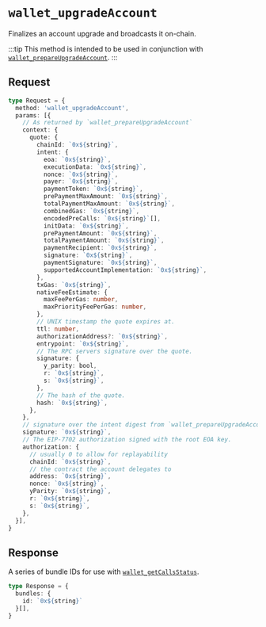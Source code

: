 # `wallet_upgradeAccount`

Finalizes an account upgrade and broadcasts it on-chain.

:::tip
This method is intended to be used in conjunction with [`wallet_prepareUpgradeAccount`](/rpc-server/wallet_prepareUpgradeAccount).
:::

## Request

```ts
type Request = {
  method: 'wallet_upgradeAccount',
  params: [{
    // As returned by `wallet_prepareUpgradeAccount`
    context: {
      quote: {
        chainId: `0x${string}`,
        intent: {
          eoa: `0x${string}`,
          executionData: `0x${string}`,
          nonce: `0x${string}`,
          payer: `0x${string}`,
          paymentToken: `0x${string}`,
          prePaymentMaxAmount: `0x${string}`,
          totalPaymentMaxAmount: `0x${string}`,
          combinedGas: `0x${string}`,
          encodedPreCalls: `0x${string}`[],
          initData: `0x${string}`,
          prePaymentAmount: `0x${string}`,
          totalPaymentAmount: `0x${string}`,
          paymentRecipient: `0x${string}`,
          signature: `0x${string}`,
          paymentSignature: `0x${string}`,
          supportedAccountImplementation: `0x${string}`,
        },
        txGas: `0x${string}`,
        nativeFeeEstimate: {
          maxFeePerGas: number,
          maxPriorityFeePerGas: number,
        },
        // UNIX timestamp the quote expires at.
        ttl: number,
        authorizationAddress?: `0x${string}`,
        entrypoint: `0x${string}`,
        // The RPC servers signature over the quote.
        signature: {
          y_parity: bool,
          r: `0x${string}`,
          s: `0x${string}`,
        },
        // The hash of the quote.
        hash: `0x${string}`,
      },
    },
    // signature over the intent digest from `wallet_prepareUpgradeAccount`
    signature: `0x${string}`,
    // The EIP-7702 authorization signed with the root EOA key.
    authorization: {
      // usually 0 to allow for replayability
      chainId: `0x${string}`,
      // the contract the account delegates to
      address: `0x${string}`,
      nonce: `0x${string}`,
      yParity: `0x${string}`,
      r: `0x${string}`,
      s: `0x${string}`,
    },
  }],
}
```

## Response

A series of bundle IDs for use with [`wallet_getCallsStatus`].

```ts
type Response = {
  bundles: {
    id: `0x${string}`
  }[],
}
```

[`wallet_getCallsStatus`]: /rpc-server/wallet_getCallsStatus
